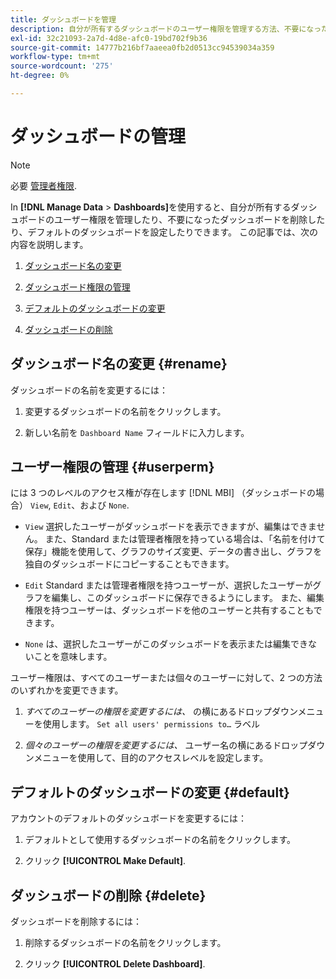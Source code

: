 ```yaml
---
title: ダッシュボードを管理
description: 自分が所有するダッシュボードのユーザー権限を管理する方法、不要になったダッシュボードを削除する方法、およびデフォルトのダッシュボードを設定する方法について説明します。
exl-id: 32c21093-2a7d-4d8e-afc0-19bd702f9b36
source-git-commit: 14777b216bf7aaeea0fb2d0513cc94539034a359
workflow-type: tm+mt
source-wordcount: '275'
ht-degree: 0%

---
```


# ダッシュボードの管理

>[!NOTE]
>
>必要 [管理者権限](../../administrator/user-management/user-management.md).

In **[!DNL Manage Data** > **Dashboards]**&#x200B;を使用すると、自分が所有するダッシュボードのユーザー権限を管理したり、不要になったダッシュボードを削除したり、デフォルトのダッシュボードを設定したりできます。 この記事では、次の内容を説明します。

1. [ダッシュボード名の変更](#rename)

1. [ダッシュボード権限の管理](#userperm)

1. [デフォルトのダッシュボードの変更](#default)

1. [ダッシュボードの削除](#delete)

## ダッシュボード名の変更 {#rename}

ダッシュボードの名前を変更するには：

1. 変更するダッシュボードの名前をクリックします。

2. 新しい名前を `Dashboard Name` フィールドに入力します。

## ユーザー権限の管理 {#userperm}

には 3 つのレベルのアクセス権が存在します [!DNL MBI] （ダッシュボードの場合） `View`, `Edit`、および `None`.

* `View` 選択したユーザーがダッシュボードを表示できますが、編集はできません。 また、Standard または管理者権限を持っている場合は、「名前を付けて保存」機能を使用して、グラフのサイズ変更、データの書き出し、グラフを独自のダッシュボードにコピーすることもできます。

* `Edit` Standard または管理者権限を持つユーザーが、選択したユーザーがグラフを編集し、このダッシュボードに保存できるようにします。 また、編集権限を持つユーザーは、ダッシュボードを他のユーザーと共有することもできます。

* `None` は、選択したユーザーがこのダッシュボードを表示または編集できないことを意味します。

ユーザー権限は、すべてのユーザーまたは個々のユーザーに対して、2 つの方法のいずれかを変更できます。

1. *すべてのユーザーの権限を変更するには、* の横にあるドロップダウンメニューを使用します。 `Set all users' permissions to…` ラベル

1. *個々のユーザーの権限を変更するには、* ユーザー名の横にあるドロップダウンメニューを使用して、目的のアクセスレベルを設定します。

## デフォルトのダッシュボードの変更 {#default}

アカウントのデフォルトのダッシュボードを変更するには：

1. デフォルトとして使用するダッシュボードの名前をクリックします。

1. クリック **[!UICONTROL Make Default]**.

## ダッシュボードの削除 {#delete}

ダッシュボードを削除するには：

1. 削除するダッシュボードの名前をクリックします。

1. クリック **[!UICONTROL Delete Dashboard]**.
